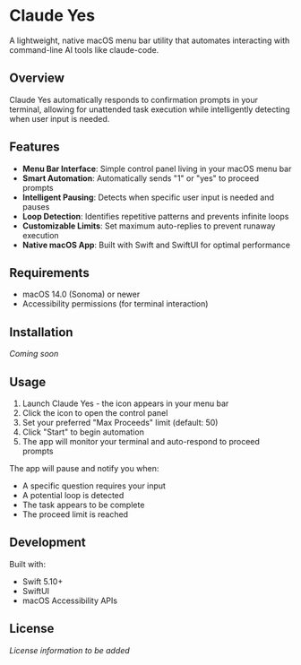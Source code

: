 # Claude Yes

A lightweight, native macOS menu bar utility that automates interacting with command-line AI tools like claude-code.

## Overview

Claude Yes automatically responds to confirmation prompts in your terminal, allowing for unattended task execution while intelligently detecting when user input is needed.

## Features

- **Menu Bar Interface**: Simple control panel living in your macOS menu bar
- **Smart Automation**: Automatically sends "1" or "yes" to proceed prompts
- **Intelligent Pausing**: Detects when specific user input is needed and pauses
- **Loop Detection**: Identifies repetitive patterns and prevents infinite loops
- **Customizable Limits**: Set maximum auto-replies to prevent runaway execution
- **Native macOS App**: Built with Swift and SwiftUI for optimal performance

## Requirements

- macOS 14.0 (Sonoma) or newer
- Accessibility permissions (for terminal interaction)

## Installation

*Coming soon*

## Usage

1. Launch Claude Yes - the icon appears in your menu bar
2. Click the icon to open the control panel
3. Set your preferred "Max Proceeds" limit (default: 50)
4. Click "Start" to begin automation
5. The app will monitor your terminal and auto-respond to proceed prompts

The app will pause and notify you when:
- A specific question requires your input
- A potential loop is detected
- The task appears to be complete
- The proceed limit is reached

## Development

Built with:
- Swift 5.10+
- SwiftUI
- macOS Accessibility APIs

## License

*License information to be added*